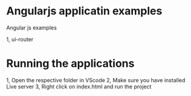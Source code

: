 # Angularjs applicatin examples
Angular js examples

1, ui-router

# Running the applications
1, Open the respective folder in VScode
2, Make sure you have installed Live server
3, Right click on index.html and run the project

